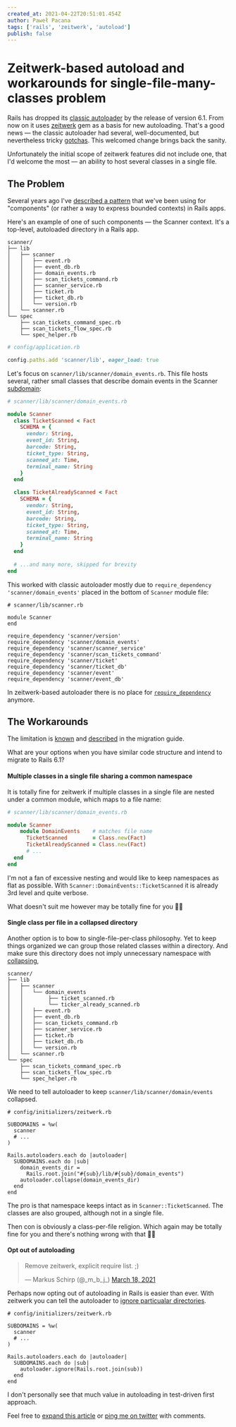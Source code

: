 ```yaml
---
created_at: 2021-04-22T20:51:01.454Z
author: Paweł Pacana
tags: ['rails', 'zeitwerk', 'autoload']
publish: false
---
```


# Zeitwerk-based autoload and workarounds for single-file-many-classes problem


Rails has dropped its [classic autoloader](https://guides.rubyonrails.org/autoloading_and_reloading_constants_classic_mode.html) by the release of version 6.1. From now on it uses [zeitwerk](https://github.com/fxn/zeitwerk) gem as a basis for new autoloading. That's a good news — the classic autoloader had several, well-documented, but nevertheless tricky [gotchas](https://guides.rubyonrails.org/autoloading_and_reloading_constants_classic_mode.html#common-gotchas). This welcomed change brings back the sanity.

Unfortunately the initial scope of zeitwerk features did not include one, that I'd welcome the most — an ability to host several classes in a single file.

## The Problem

Several years ago I've [described a pattern](https://blog.arkency.com/rails-components-neither-engines-nor-gems/) that we've been using for "components" (or rather a way to express bounded contexts) in Rails apps.

Here's an example of one of such components — the Scanner context. It's a top-level, autoloaded directory in a Rails app. 

```
scanner/
├── lib
│   ├── scanner
│   │   ├── event.rb
│   │   ├── event_db.rb
│   │   ├── domain_events.rb
│   │   ├── scan_tickets_command.rb
│   │   ├── scanner_service.rb
│   │   ├── ticket.rb
│   │   ├── ticket_db.rb
│   │   └── version.rb
│   └── scanner.rb
└── spec
    ├── scan_tickets_command_spec.rb
    ├── scan_tickets_flow_spec.rb
    └── spec_helper.rb
```

```ruby
# config/application.rb

config.paths.add 'scanner/lib', eager_load: true
```

Let's focus on `scanner/lib/scanner/domain_events.rb`. This file hosts several, rather small classes that describe domain events in the Scanner [subdomain](https://medium.com/nick-tune-tech-strategy-blog/domains-subdomain-problem-solution-space-in-ddd-clearly-defined-e0b49c7b586c):

```ruby
# scanner/lib/scanner/domain_events.rb

module Scanner
  class TicketScanned < Fact
    SCHEMA = {
      vendor: String,
      event_id: String,
      barcode: String,
      ticket_type: String,
      scanned_at: Time,
      terminal_name: String
    }
  end

  class TicketAlreadyScanned < Fact
    SCHEMA = {
      vendor: String,
      event_id: String,
      barcode: String,
      ticket_type: String,
      scanned_at: Time,
      terminal_name: String
    }
  end
  
  # ...and many more, skipped for brevity
end
```

This worked with classic autoloader mostly due to `require_dependency 'scanner/domain_events'` placed in the bottom of `Scanner` module file:

```
# scanner/lib/scanner.rb

module Scanner
end

require_dependency 'scanner/version'
require_dependency 'scanner/domain_events'
require_dependency 'scanner/scanner_service'
require_dependency 'scanner/scan_tickets_command'
require_dependency 'scanner/ticket'
require_dependency 'scanner/ticket_db'
require_dependency 'scanner/event'
require_dependency 'scanner/event_db'
```

In zeitwerk-based autoloader there is no place for [`require_dependency`](https://api.rubyonrails.org/classes/ActiveSupport/Dependencies/Loadable.html#method-i-require_dependency) anymore.

## The Workarounds

The limitation is [known](https://github.com/fxn/zeitwerk/issues/51) and [described](https://edgeguides.rubyonrails.org/upgrading_ruby_on_rails.html#one-file-one-constant-at-the-same-top-level) in the migration guide.

What are your options when you have similar code structure and intend to migrate to Rails 6.1?


#### Multiple classes in a single file sharing a common namespace

It is totally fine for zeitwerk if multiple classes in a single file are nested under a common module, which maps to a file name:

```ruby
# scanner/lib/scanner/domain_events.rb

module Scanner
	module DomainEvents    # matches file name
	  TicketScanned        = Class.new(Fact)
	  TicketAlreadyScanned = Class.new(Fact)
	  # ...
  end
end  
```

I'm not a fan of excessive nesting and would like to keep namespaces as flat as possible. With `Scanner::DomainEvents::TicketScanned` it is already 3rd level and quite verbose. 

What doesn't suit me however may be totally fine for you 🤷‍♂️

#### Single class per file in a collapsed directory

Another option is to bow to single-file-per-class philosophy. Yet to keep things organized we can group those related classes within a directory. And make sure this directory does not imply unnecessary namespace with [collapsing](https://github.com/fxn/zeitwerk#collapsing-directories),

```
scanner/
├── lib
│   ├── scanner
│   │   └── domain_events
│   │        ├── ticket_scanned.rb
│   │        └── ticker_already_scanned.rb
│   │   ├── event.rb
│   │   ├── event_db.rb
│   │   ├── scan_tickets_command.rb
│   │   ├── scanner_service.rb
│   │   ├── ticket.rb
│   │   ├── ticket_db.rb
│   │   └── version.rb
│   └── scanner.rb
└── spec
    ├── scan_tickets_command_spec.rb
    ├── scan_tickets_flow_spec.rb
    └── spec_helper.rb
```

We need to tell autoloader to keep `scanner/lib/scanner/domain/events` collapsed.

```
# config/initializers/zeitwerk.rb

SUBDOMAINS = %w(
  scanner
  # ...
)

Rails.autoloaders.each do |autoloader|
  SUBDOMAINS.each do |sub|
    domain_events_dir = 
      Rails.root.join("#{sub}/lib/#{sub}/domain_events")
    autoloader.collapse(domain_events_dir)
  end
end
```

The pro is that namespace keeps intact as in `Scanner::TicketScanned`. The classes are also grouped, although not in a single file.

Then con is obviously a class-per-file religion. Which again may be totally fine for you and there's nothing wrong with that 🤷‍♂️

#### Opt out of autoloading 

<blockquote class="twitter-tweet" data-theme="light"><p lang="en" dir="ltr">Remove zeitwerk, explicit require list. ;)</p>&mdash; Markus Schirp (@_m_b_j_) <a href="https://twitter.com/_m_b_j_/status/1372664853580673025?ref_src=twsrc%5Etfw">March 18, 2021</a></blockquote> <script async src="https://platform.twitter.com/widgets.js" charset="utf-8"></script>

Perhaps now opting out of autoloading in Rails is easier than ever. With zeitwerk you can tell the autoloader to [ignore particualar directories](https://github.com/fxn/zeitwerk#ignoring-parts-of-the-project).

```
# config/initializers/zeitwerk.rb

SUBDOMAINS = %w(
  scanner
  # ...
)

Rails.autoloaders.each do |autoloader|
  SUBDOMAINS.each do |sub|   
    autoloader.ignore(Rails.root.join(sub))
  end
end
```

I don't personally see that much value in autoloading in test-driven first approach.


Feel free to [expand this article](https://github.com/arkency/posts/edit/master/posts/2021-04-22-zeitwerk-based-autoload-and-workarounds-for-single-file-many-classes.md) or [ping me on twitter](https://twitter.com/pawelpacana) with comments.
